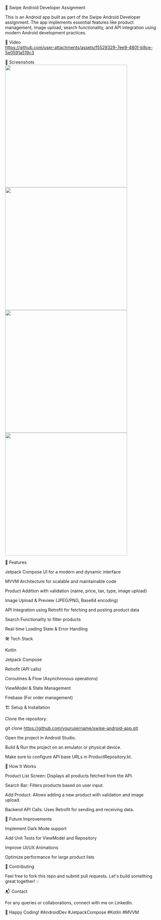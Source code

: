 
📱 Swipe Android Developer Assignment

This is an Android app built as part of the Swipe Android Developer assignment. The app implements essential features like product management, image upload, search functionality, and API integration using modern Android development practices.

📸 Video  
https://github.com/user-attachments/assets/f5529329-7ee9-480f-b8ce-5e0591a519c3

📸 Screenshots  
<img src="https://github.com/user-attachments/assets/4763446b-4b75-444e-9ab3-36d24836bbc4" width="400">  
<img src="https://github.com/user-attachments/assets/6c44ea97-ef88-4e17-b1b9-4af2edbc9f5c" width="400">  
<img src="https://github.com/user-attachments/assets/7634fa9a-4129-4c5f-8aea-8ce9d76a604f" width="400">  
<img src="https://github.com/user-attachments/assets/57f8c731-8204-4135-9123-513aeba86403" width="400">  

🚀 Features

Jetpack Compose UI for a modern and dynamic interface

MVVM Architecture for scalable and maintainable code

Product Addition with validation (name, price, tax, type, image upload)

Image Upload & Preview (JPEG/PNG, Base64 encoding)

API Integration using Retrofit for fetching and posting product data

Search Functionality to filter products

Real-time Loading State & Error Handling

🛠️ Tech Stack

Kotlin

Jetpack Compose

Retrofit (API calls)

Coroutines & Flow (Asynchronous operations)

ViewModel & State Management

Firebase (For order management)

🏗️ Setup & Installation

Clone the repository:

git clone https://github.com/yourusername/swipe-android-app.git

Open the project in Android Studio.

Build & Run the project on an emulator or physical device.

Make sure to configure API base URLs in ProductRepository.kt.

📌 How It Works

Product List Screen: Displays all products fetched from the API.

Search Bar: Filters products based on user input.

Add Product: Allows adding a new product with validation and image upload.

Backend API Calls: Uses Retrofit for sending and receiving data.

🎯 Future Improvements

Implement Dark Mode support

Add Unit Tests for ViewModel and Repository

Improve UI/UX Animations

Optimize performance for large product lists

🤝 Contributing

Feel free to fork this repo and submit pull requests. Let's build something great together! 💡

📬 Contact

For any queries or collaborations, connect with me on LinkedIn.

🚀 Happy Coding! #AndroidDev #JetpackCompose #Kotlin #MVVM
